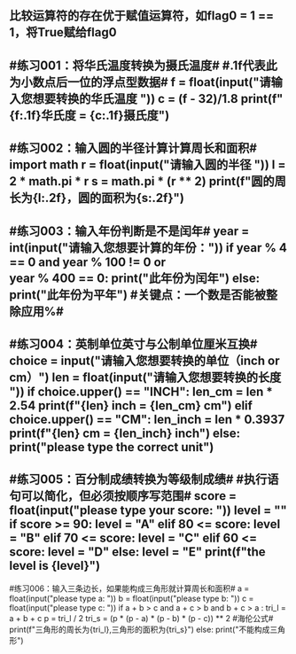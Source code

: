 比较运算符的存在优于赋值运算符，如flag0 = 1 == 1，将True赋给flag0
----------------------------------
#练习001：将华氏温度转换为摄氏温度#
#.1f代表此为小数点后一位的浮点型数据#
f = float(input("请输入您想要转换的华氏温度 "))
c = (f - 32)/1.8
print(f"{f:.1f}华氏度 = {c:.1f}摄氏度")
--------------------------------------
#练习002：输入圆的半径计算计算周长和面积#
import math
r = float(input("请输入圆的半径 "))
l = 2 * math.pi * r
s = math.pi * (r ** 2)
print(f"圆的周长为{l:.2f}，圆的面积为{s:.2f}")
--------------------------------------
#练习003：输入年份判断是不是闰年#
year = int(input("请输入您想要计算的年份："))
if year % 4 == 0  and year % 100 != 0 or\
    year % 400 == 0:
    print("此年份为闰年")
else:
    print("此年份为平年")
#关键点：一个数是否能被整除应用%#
-------------------------------------
#练习004：英制单位英寸与公制单位厘米互换#
choice = input("请输入您想要转换的单位（inch or cm）")
len = float(input("请输入您想要转换的长度 "))
if choice.upper() == "INCH":
    len_cm = len * 2.54
    print(f"{len} inch = {len_cm} cm")
elif choice.upper() == "CM":
    len_inch = len * 0.3937
    print(f"{len} cm = {len_inch} inch")
else:
    print("please type the correct unit")
--------------------------------------
#练习005：百分制成绩转换为等级制成绩#
#执行语句可以简化，但必须按顺序写范围#
score = float(input("please type your score: "))
level = ""
if score >= 90:
    level = "A"
elif 80 <= score:
    level = "B"
elif 70 <= score:
    level = "C"
elif 60 <= score:
    level = "D"
else:
    level = "E"
print(f"the level is {level}")
---------------------------------------
#练习006：输入三条边长，如果能构成三角形就计算周长和面积#
a = float(input("please type a: "))
b = float(input("please type b: "))
c = float(input("please type c: "))
if a + b > c and a + c > b and b + c > a :
    tri_l = a + b + c
    p = tri_l / 2
    tri_s = (p * (p - a) * (p - b) * (p - c)) ** 2 #海伦公式#
    print(f"三角形的周长为{tri_l},三角形的面积为{tri_s}")
else:
    print("不能构成三角形")
